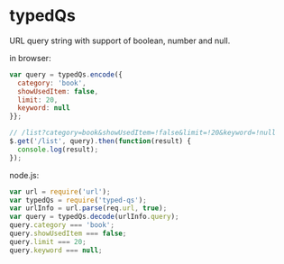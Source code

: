 # typedQs
URL query string with support of boolean, number and null.

in browser:
```js
var query = typedQs.encode({
  category: 'book',
  showUsedItem: false,
  limit: 20,
  keyword: null
}};

// /list?category=book&showUsedItem=!false&limit=!20&keyword=!null
$.get('/list', query).then(function(result) {
  console.log(result);
});

```

node.js:
```js
var url = require('url');
var typedQs = require('typed-qs');
var urlInfo = url.parse(req.url, true);
var query = typedQs.decode(urlInfo.query);
query.category === 'book';
query.showUsedItem === false;
query.limit === 20;
query.keyword === null;
```
